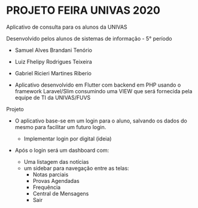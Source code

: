 # PROJETO FEIRA UNIVAS 2020
Aplicativo de consulta para os alunos da UNIVAS

Desenvolvido pelos alunos de sistemas de informação - 5° período
- Samuel Alves Brandani Tenório
- Luiz Fhelipy Rodrigues Teixeira
- Gabriel Ricieri Martines Riberio

- Aplicativo desenvolvido em Flutter com backend em PHP usando o framework Laravel/Slim consumindo uma VIEW que será fornecida pela equipe de TI da UNIVAS/FUVS


Projeto

- O aplicativo base-se em um login para o aluno, salvando os dados do mesmo para facilitar um futuro login.
    - Implementar login por digital (ideia)

- Após o login será um dashboard com:
    - Uma listagem das notícias
    - um sidebar para navegação entre as telas:
        - Notas parciais
        - Provas Agendadas 
        - Frequência
        - Central de Mensagens
        - Sair





